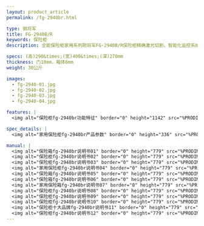 ```yaml
---
layout: product_article
permalink: /fg-2940br.html

type: 钢将军
title: FG-2940B/R
keywords: 保险柜
description: 全能保险柜家用系列刚将军FG-2940B/R保险柜精确激光切割，智能化监控系统，高290mm，宽400mm，深270mm，净重30公斤。

specs: (高)290&times;(宽)400&times;(深)270mm
thickness: 门10mm，箱体6mm
weight: 30公斤

images:
  - fg-2940-01.jpg
  - fg-2940-02.jpg
  - fg-2940-03.jpg
  - fg-2940-04.jpg

features: |
  <img alt="保险柜fg-2940br功能特征" border="0" height="1142" src="%PRODIMGS%/fg-gn.jpg" width="538" />

spec_details: |
  <img alt="家用保险柜fg-2940br产品参数" border="0" height="336" src="%PRODIMGS%/fg-cpcs.jpg" width="538" />

manual: |
  <img alt="保险箱fg-2940br说明书01" border="0" height="779" src="%PRODIMGS%/fg-sm01.jpg" width="528" />  
  <img alt="保险柜fg-2940br说明书02" border="0" height="779" src="%PRODIMGS%/fg-sm02.jpg" width="528" />  
  <img alt="保险柜fg-2940br说明书03" border="0" height="779" src="%PRODIMGS%/fg-sm03.jpg" width="528" />  
  <img alt="家用保险柜fg-2940br说明书04" border="0" height="779" src="%PRODIMGS%/fg-sm04.jpg" width="528" />  
  <img alt="保险箱fg-2940br说明书05" border="0" height="779" src="%PRODIMGS%/fg-sm05.jpg" width="528" />  
  <img alt="保险箱fg-2940br说明书06" border="0" height="779" src="%PRODIMGS%/fg-sm06.jpg" width="528" />  
  <img alt="家用保险箱fg-2940br说明书07" border="0" height="779" src="%PRODIMGS%/fg-sm07.jpg" width="528" />  
  <img alt="保险柜fg-2940br说明书08" border="0" height="779" src="%PRODIMGS%/fg-sm08.jpg" width="528" />  
  <img alt="保险柜fg-2940br说明书09" border="0" height="779" src="%PRODIMGS%/fg-sm09.jpg" width="528" />  
  <img alt="保险柜fg-2940br说明书10" border="0" height="779" src="%PRODIMGS%/fg-sm10.jpg" width="528" />  
  <img alt="保险柜十大品牌fg-2940br说明书11" border="0" height="779" src="%PRODIMGS%/fg-sm11.jpg" width="528" />  
  <img alt="保险柜fg-2940br说明书12" border="0" height="779" src="%PRODIMGS%/fg-sm12.jpg" width="528" />
---
```

